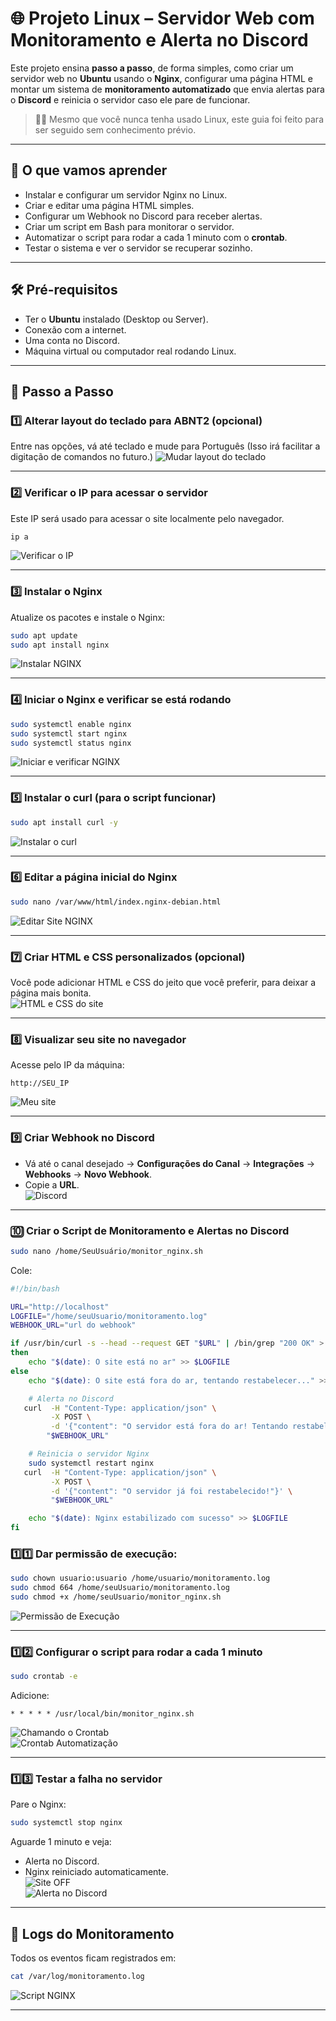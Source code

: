 # 🌐 Projeto Linux – Servidor Web com Monitoramento e Alerta no Discord

Este projeto ensina **passo a passo**, de forma simples, como criar um servidor web no **Ubuntu** usando o **Nginx**, configurar uma página HTML e montar um sistema de **monitoramento automatizado** que envia alertas para o **Discord** e reinicia o servidor caso ele pare de funcionar.

> 🧑‍💻 Mesmo que você nunca tenha usado Linux, este guia foi feito para ser seguido sem conhecimento prévio.

---

## 📌 O que vamos aprender
- Instalar e configurar um servidor Nginx no Linux.
- Criar e editar uma página HTML simples.
- Configurar um Webhook no Discord para receber alertas.
- Criar um script em Bash para monitorar o servidor.
- Automatizar o script para rodar a cada 1 minuto com o **crontab**.
- Testar o sistema e ver o servidor se recuperar sozinho.

---

## 🛠 Pré-requisitos
- Ter o **Ubuntu** instalado (Desktop ou Server).
- Conexão com a internet.
- Uma conta no Discord.
- Máquina virtual ou computador real rodando Linux.

---

## 🚀 Passo a Passo

### 1️⃣ Alterar layout do teclado para ABNT2 (opcional)
Entre nas opções, vá até teclado e mude para Português (Isso irá facilitar a digitação de comandos no futuro.)
![Mudar layout do teclado](/images/Mudar%20layout%20do%20teclado%20.png)

---

### 2️⃣ Verificar o IP para acessar o servidor
Este IP será usado para acessar o site localmente pelo navegador.
```bash
ip a
```
![Verificar o IP](/images/Verificar%20o%20IP%20para%20entrar%20no%20site%20local.png)

---

### 3️⃣ Instalar o Nginx
Atualize os pacotes e instale o Nginx:
```bash
sudo apt update
sudo apt install nginx
```
![Instalar NGINX](/images/Instalar%20NGINX.png)

---

### 4️⃣ Iniciar o Nginx e verificar se está rodando
```bash
sudo systemctl enable nginx
sudo systemctl start nginx
sudo systemctl status nginx
```
![Iniciar e verificar NGINX](/images/Iniciar%20NGINX%20e%20Ver%20se%20est%C3%A1%20rodando.png)

---

### 5️⃣ Instalar o curl (para o script funcionar)
```bash
sudo apt install curl -y
```
![Instalar o curl](/images/Instalar%20o%20curl.png)

---

### 6️⃣ Editar a página inicial do Nginx
```bash
sudo nano /var/www/html/index.nginx-debian.html
```
![Editar Site NGINX](/images/Editar%20Site%20NGINX.png)

---

### 7️⃣ Criar HTML e CSS personalizados (opcional)
Você pode adicionar HTML e CSS do jeito que você preferir, para deixar a página mais bonita.  
![HTML e CSS do site](/images/HTML%20e%20CSS%20do%20site%20.png)

---

### 8️⃣ Visualizar seu site no navegador
Acesse pelo IP da máquina:
```
http://SEU_IP
```
![Meu site](/images/Meu%20site.png)

---

### 9️⃣ Criar Webhook no Discord
- Vá até o canal desejado → **Configurações do Canal** → **Integrações** → **Webhooks** → **Novo Webhook**.
- Copie a **URL**.  
![Discord](/images/webhook.png)

---

### 🔟 Criar o Script de Monitoramento e Alertas no Discord
```bash
sudo nano /home/SeuUsuário/monitor_nginx.sh
```
Cole:
```bash
#!/bin/bash

URL="http://localhost"
LOGFILE="/home/seuUsuario/monitoramento.log"
WEBHOOK_URL="url do webhook"

if /usr/bin/curl -s --head --request GET "$URL" | /bin/grep "200 OK" > /dev/null
then
    echo "$(date): O site está no ar" >> $LOGFILE
else
    echo "$(date): O site está fora do ar, tentando restabelecer..." >> $LOGFILE

    # Alerta no Discord
   curl  -H "Content-Type: application/json" \
         -X POST \
         -d '{"content": "O servidor está fora do ar! Tentando restabelecer..."}' \
        "$WEBHOOK_URL"

    # Reinicia o servidor Nginx
    sudo systemctl restart nginx
   curl  -H "Content-Type: application/json" \
         -X POST \
         -d '{"content": "O servidor já foi restabelecido!"}' \
         "$WEBHOOK_URL"

    echo "$(date): Nginx estabilizado com sucesso" >> $LOGFILE
fi
```
### 1️⃣1️⃣ Dar permissão de execução:
```bash
sudo chown usuario:usuario /home/usuario/monitoramento.log
sudo chmod 664 /home/seuUsuario/monitoramento.log
sudo chmod +x /home/seuUsuario/monitor_nginx.sh
```
![Permissão de Execução](/images/Permissões.png)

---


### 1️⃣2️⃣ Configurar o script para rodar a cada 1 minuto
```bash
sudo crontab -e
```
Adicione:
```
* * * * * /usr/local/bin/monitor_nginx.sh
```
![Chamando o Crontab](/images/Chamando%20o%20Crontab%20.png)  
![Crontab Automatização](/images/crontab%20(Automatiza%C3%A7%C3%A3o%20de%20Script).png)

---

### 1️⃣3️⃣ Testar a falha no servidor
Pare o Nginx:
```bash
sudo systemctl stop nginx
```
Aguarde 1 minuto e veja:
- Alerta no Discord.
- Nginx reiniciado automaticamente.  
![Site OFF](/images/Site%20OFF.png)  
![Alerta no Discord](/images/Discord.png)

---

## 📜 Logs do Monitoramento
Todos os eventos ficam registrados em:
```bash
cat /var/log/monitoramento.log
```
![Script NGINX](/images/monitoramento.png)

---
